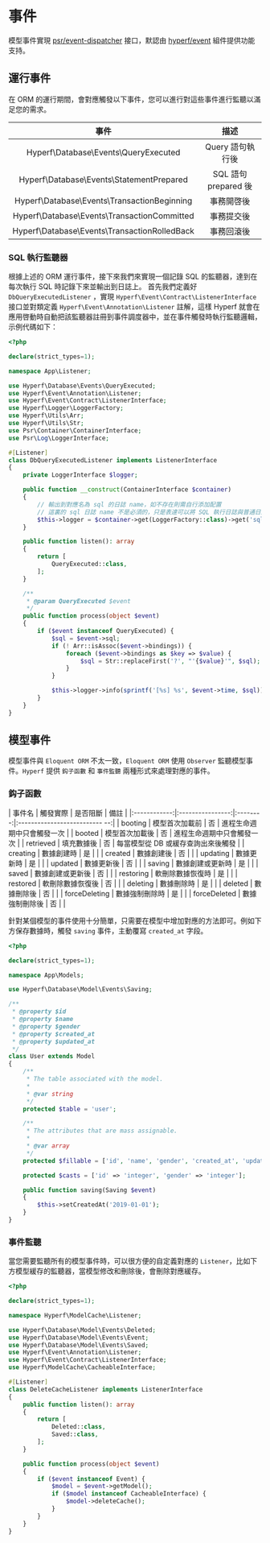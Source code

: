 # 事件

模型事件實現 [psr/event-dispatcher](https://github.com/php-fig/event-dispatcher) 接口，默認由 [hyperf/event](https://github.com/hyperf/event) 組件提供功能支持。

## 運行事件

在 ORM 的運行期間，會對應觸發以下事件，您可以進行對這些事件進行監聽以滿足您的需求。

| 事件  | 描述 |
| :--------: | :----: |
| Hyperf\Database\Events\QueryExecuted| Query 語句執行後 |
| Hyperf\Database\Events\StatementPrepared| SQL 語句 prepared 後 |
| Hyperf\Database\Events\TransactionBeginning| 事務開啓後 |
| Hyperf\Database\Events\TransactionCommitted| 事務提交後 |
| Hyperf\Database\Events\TransactionRolledBack| 事務回滾後 |

### SQL 執行監聽器

根據上述的 ORM 運行事件，接下來我們來實現一個記錄 SQL 的監聽器，達到在每次執行 SQL 時記錄下來並輸出到日誌上。
首先我們定義好 `DbQueryExecutedListener` ，實現 `Hyperf\Event\Contract\ListenerInterface` 接口並對類定義 `Hyperf\Event\Annotation\Listener` 註解，這樣 Hyperf 就會在應用啓動時自動把該監聽器註冊到事件調度器中，並在事件觸發時執行監聽邏輯，示例代碼如下：

```php
<?php

declare(strict_types=1);

namespace App\Listener;

use Hyperf\Database\Events\QueryExecuted;
use Hyperf\Event\Annotation\Listener;
use Hyperf\Event\Contract\ListenerInterface;
use Hyperf\Logger\LoggerFactory;
use Hyperf\Utils\Arr;
use Hyperf\Utils\Str;
use Psr\Container\ContainerInterface;
use Psr\Log\LoggerInterface;

#[Listener]
class DbQueryExecutedListener implements ListenerInterface
{
    private LoggerInterface $logger;

    public function __construct(ContainerInterface $container)
    {
        // 輸出到對應名為 sql 的日誌 name，如不存在則需自行添加配置
        // 這裏的 sql 日誌 name 不是必須的，只是表達可以將 SQL 執行日誌與普通日誌區分開
        $this->logger = $container->get(LoggerFactory::class)->get('sql');
    }

    public function listen(): array
    {
        return [
            QueryExecuted::class,
        ];
    }

    /**
     * @param QueryExecuted $event
     */
    public function process(object $event)
    {
        if ($event instanceof QueryExecuted) {
            $sql = $event->sql;
            if (! Arr::isAssoc($event->bindings)) {
                foreach ($event->bindings as $key => $value) {
                    $sql = Str::replaceFirst('?', "'{$value}'", $sql);
                }
            }

            $this->logger->info(sprintf('[%s] %s', $event->time, $sql));
        }
    }
}

```

## 模型事件

模型事件與 `Eloquent ORM` 不太一致，`Eloquent ORM` 使用 `Observer` 監聽模型事件。`Hyperf` 提供 `鈎子函數` 和 `事件監聽` 兩種形式來處理對應的事件。

### 鈎子函數

|    事件名    |     觸發實際     | 是否阻斷 |               備註                |
|:------------:|:----------------:|:--------:|:-------------------------- --:|
|   booting    |  模型首次加載前  |    否    |    進程生命週期中只會觸發一次         |
|    booted    |  模型首次加載後  |    否    |    進程生命週期中只會觸發一次         |
|  retrieved   |    填充數據後   |    否    |  每當模型從 DB 或緩存查詢出來後觸發      |
|   creating   |    數據創建時   |    是    |                                  |
|   created    |    數據創建後   |    否    |                                  |
|   updating   |    數據更新時   |    是    |                                  |
|   updated    |    數據更新後   |    否    |                                  |
|    saving    | 數據創建或更新時 |    是    |                                  |
|    saved     | 數據創建或更新後 |    否    |                                  |
|  restoring   | 軟刪除數據恢復時 |    是    |                                  |
|   restored   | 軟刪除數據恢復後 |    否    |                                  |
|   deleting   |    數據刪除時   |    是    |                                  |
|   deleted    |    數據刪除後   |    否    |                                  |
| forceDeleting |  數據強制刪除時  |    是    |                                  |
| forceDeleted |  數據強制刪除後  |    否    |                                  |

針對某個模型的事件使用十分簡單，只需要在模型中增加對應的方法即可。例如下方保存數據時，觸發 `saving` 事件，主動覆寫 `created_at` 字段。

```php
<?php

declare(strict_types=1);

namespace App\Models;

use Hyperf\Database\Model\Events\Saving;

/**
 * @property $id
 * @property $name
 * @property $gender
 * @property $created_at
 * @property $updated_at
 */
class User extends Model
{
    /**
     * The table associated with the model.
     *
     * @var string
     */
    protected $table = 'user';

    /**
     * The attributes that are mass assignable.
     *
     * @var array
     */
    protected $fillable = ['id', 'name', 'gender', 'created_at', 'updated_at'];

    protected $casts = ['id' => 'integer', 'gender' => 'integer'];

    public function saving(Saving $event)
    {
        $this->setCreatedAt('2019-01-01');
    }
}

```

### 事件監聽

當您需要監聽所有的模型事件時，可以很方便的自定義對應的 `Listener`，比如下方模型緩存的監聽器，當模型修改和刪除後，會刪除對應緩存。

```php
<?php

declare(strict_types=1);

namespace Hyperf\ModelCache\Listener;

use Hyperf\Database\Model\Events\Deleted;
use Hyperf\Database\Model\Events\Event;
use Hyperf\Database\Model\Events\Saved;
use Hyperf\Event\Annotation\Listener;
use Hyperf\Event\Contract\ListenerInterface;
use Hyperf\ModelCache\CacheableInterface;

#[Listener]
class DeleteCacheListener implements ListenerInterface
{
    public function listen(): array
    {
        return [
            Deleted::class,
            Saved::class,
        ];
    }

    public function process(object $event)
    {
        if ($event instanceof Event) {
            $model = $event->getModel();
            if ($model instanceof CacheableInterface) {
                $model->deleteCache();
            }
        }
    }
}

```
